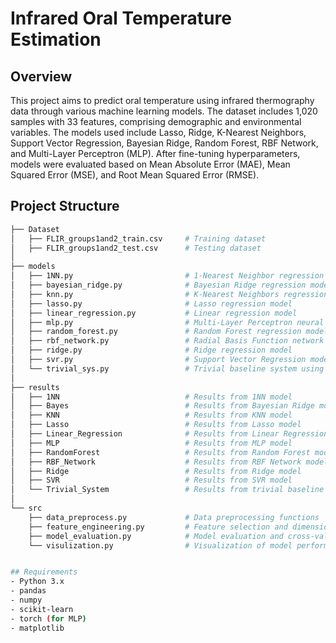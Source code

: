 # Infrared Oral Temperature Estimation

## Overview
This project aims to predict oral temperature using infrared thermography data through various machine learning models. The dataset includes 1,020 samples with 33 features, comprising demographic and environmental variables. The models used include Lasso, Ridge, K-Nearest Neighbors, Support Vector Regression, Bayesian Ridge, Random Forest, RBF Network, and Multi-Layer Perceptron (MLP). After fine-tuning hyperparameters, models were evaluated based on Mean Absolute Error (MAE), Mean Squared Error (MSE), and Root Mean Squared Error (RMSE).

## Project Structure

```bash
├── Dataset
│   ├── FLIR_groups1and2_train.csv     # Training dataset
│   ├── FLIR_groups1and2_test.csv      # Testing dataset
│
├── models
│   ├── 1NN.py                         # 1-Nearest Neighbor regression model
│   ├── bayesian_ridge.py              # Bayesian Ridge regression model
│   ├── knn.py                         # K-Nearest Neighbors regression model
│   ├── lasso.py                       # Lasso regression model
│   ├── linear_regression.py           # Linear regression model
│   ├── mlp.py                         # Multi-Layer Perceptron neural network model
│   ├── random_forest.py               # Random Forest regression model
│   ├── rbf_network.py                 # Radial Basis Function network model
│   ├── ridge.py                       # Ridge regression model
│   ├── svr.py                         # Support Vector Regression model
│   └── trivial_sys.py                 # Trivial baseline system using mean prediction
│
├── results
│   ├── 1NN                            # Results from 1NN model
│   ├── Bayes                          # Results from Bayesian Ridge model
│   ├── KNN                            # Results from KNN model
│   ├── Lasso                          # Results from Lasso model
│   ├── Linear_Regression              # Results from Linear Regression model
│   ├── MLP                            # Results from MLP model
│   ├── RandomForest                   # Results from Random Forest model
│   ├── RBF_Network                    # Results from RBF Network model
│   ├── Ridge                          # Results from Ridge model
│   ├── SVR                            # Results from SVR model
│   └── Trivial_System                 # Results from trivial baseline system
│
└── src
    ├── data_preprocess.py             # Data preprocessing functions
    ├── feature_engineering.py         # Feature selection and dimensionality reduction
    ├── model_evaluation.py            # Model evaluation and cross-validation
    └── visulization.py                # Visualization of model performance


## Requirements
- Python 3.x
- pandas
- numpy
- scikit-learn
- torch (for MLP)
- matplotlib

